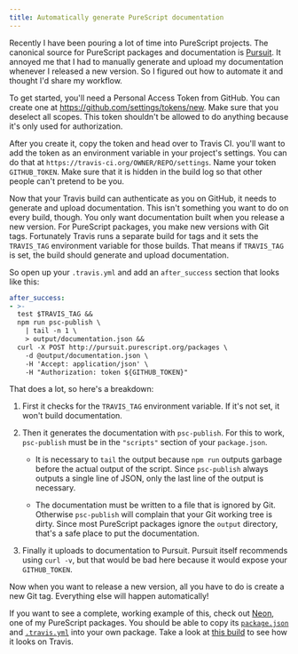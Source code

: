 ```yaml
---
title: Automatically generate PureScript documentation
---
```


Recently I have been pouring a lot of time into PureScript projects. The
canonical source for PureScript packages and documentation is [Pursuit][]. It
annoyed me that I had to manually generate and upload my documentation whenever
I released a new version. So I figured out how to automate it and thought I'd
share my workflow.

To get started, you'll need a Personal Access Token from GitHub. You can create
one at <https://github.com/settings/tokens/new>. Make sure that you deselect
all scopes. This token shouldn't be allowed to do anything because it's only
used for authorization.

After you create it, copy the token and head over to Travis CI. you'll want to
add the token as an environment variable in your project's settings. You can do
that at `https://travis-ci.org/OWNER/REPO/settings`. Name your token
`GITHUB_TOKEN`. Make sure that it is hidden in the build log so that other
people can't pretend to be you.

Now that your Travis build can authenticate as you on GitHub, it needs to
generate and upload documentation. This isn't something you want to do on every
build, though. You only want documentation built when you release a new
version. For PureScript packages, you make new versions with Git tags.
Fortunately Travis runs a separate build for tags and it sets the `TRAVIS_TAG`
environment variable for those builds. That means if `TRAVIS_TAG` is set, the
build should generate and upload documentation.

So open up your `.travis.yml` and add an `after_success` section that looks
like this:

``` yaml
after_success:
- >-
  test $TRAVIS_TAG &&
  npm run psc-publish \
    | tail -n 1 \
    > output/documentation.json &&
  curl -X POST http://pursuit.purescript.org/packages \
    -d @output/documentation.json \
    -H 'Accept: application/json' \
    -H "Authorization: token ${GITHUB_TOKEN}"
```

That does a lot, so here's a breakdown:

1.  First it checks for the `TRAVIS_TAG` environment variable. If it's not set,
    it won't build documentation.

2.  Then it generates the documentation with `psc-publish`. For this to work,
    `psc-publish` must be in the `"scripts"` section of your `package.json`.

    -   It is necessary to `tail` the output because `npm run` outputs garbage
        before the actual output of the script. Since `psc-publish` always
        outputs a single line of JSON, only the last line of the output is
        necessary.

    -   The documentation must be written to a file that is ignored by Git.
        Otherwise `psc-publish` will complain that your Git working tree is
        dirty. Since most PureScript packages ignore the `output` directory,
        that's a safe place to put the documentation.

3.  Finally it uploads to documentation to Pursuit. Pursuit itself recommends
    using `curl -v`, but that would be bad here because it would expose your
    `GITHUB_TOKEN`.

Now when you want to release a new version, all you have to do is create a new
Git tag. Everything else will happen automatically!

If you want to see a complete, working example of this, check out [Neon][], one
of my PureScript packages. You should be able to copy its [`package.json`][]
and [`.travis.yml`][] into your own package. Take a look at [this build][] to
see how it looks on Travis.

[pursuit]: http://pursuit.purescript.org
[neon]: https://github.com/tfausak/purescript-neon
[`package.json`]: https://github.com/tfausak/purescript-neon/blob/v0.0.25/package.json
[`.travis.yml`]: https://github.com/tfausak/purescript-neon/blob/v0.0.25/.travis.yml
[this build]: https://travis-ci.org/tfausak/purescript-neon/builds/91235573#L1817-L1823
